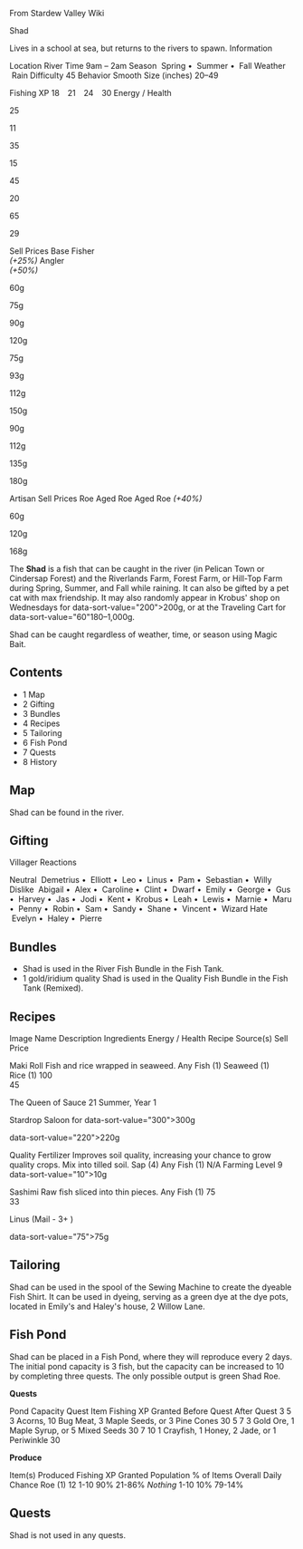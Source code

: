 From Stardew Valley Wiki

Shad

Lives in a school at sea, but returns to the rivers to spawn. Information

Location River Time 9am – 2am Season  Spring •  Summer •  Fall Weather  Rain Difficulty 45 Behavior Smooth Size (inches) 20–49

Fishing XP 18    21    24    30 Energy / Health

25

11

35

15

45

20

65

29

Sell Prices Base Fisher  
*(+25%)* Angler  
*(+50%)*

60g

75g

90g

120g

75g

93g

112g

150g

90g

112g

135g

180g

Artisan Sell Prices Roe Aged Roe Aged Roe *(+40%)*

60g

120g

168g

The **Shad** is a fish that can be caught in the river (in Pelican Town or Cindersap Forest) and the Riverlands Farm, Forest Farm, or Hill-Top Farm during Spring, Summer, and Fall while raining. It can also be gifted by a pet cat with max friendship. It may also randomly appear in Krobus' shop on Wednesdays for data-sort-value="200"&gt;200g, or at the Traveling Cart for data-sort-value="60"180–1,000g.

Shad can be caught regardless of weather, time, or season using Magic Bait.

## Contents

- 1 Map
- 2 Gifting
- 3 Bundles
- 4 Recipes
- 5 Tailoring
- 6 Fish Pond
- 7 Quests
- 8 History

## Map

Shad can be found in the river.

## Gifting

Villager Reactions

Neutral  Demetrius •  Elliott •  Leo •  Linus •  Pam •  Sebastian •  Willy Dislike  Abigail •  Alex •  Caroline •  Clint •  Dwarf •  Emily •  George •  Gus •  Harvey •  Jas •  Jodi •  Kent •  Krobus •  Leah •  Lewis •  Marnie •  Maru •  Penny •  Robin •  Sam •  Sandy •  Shane •  Vincent •  Wizard Hate  Evelyn •  Haley •  Pierre

## Bundles

- Shad is used in the River Fish Bundle in the Fish Tank.
- 1 gold/iridium quality Shad is used in the Quality Fish Bundle in the Fish Tank (Remixed).

## Recipes

Image Name Description Ingredients Energy / Health Recipe Source(s) Sell Price

Maki Roll Fish and rice wrapped in seaweed. Any Fish (1) Seaweed (1) Rice (1) 100  
45

The Queen of Sauce 21 Summer, Year 1

Stardrop Saloon for data-sort-value="300"&gt;300g

data-sort-value="220"&gt;220g

Quality Fertilizer Improves soil quality, increasing your chance to grow quality crops. Mix into tilled soil. Sap (4) Any Fish (1) N/A Farming Level 9 data-sort-value="10"&gt;10g

Sashimi Raw fish sliced into thin pieces. Any Fish (1) 75  
33

Linus (Mail - 3+ )

data-sort-value="75"&gt;75g

## Tailoring

Shad can be used in the spool of the Sewing Machine to create the dyeable Fish Shirt. It can be used in dyeing, serving as a green dye at the dye pots, located in Emily's and Haley's house, 2 Willow Lane.

## Fish Pond

Shad can be placed in a Fish Pond, where they will reproduce every 2 days. The initial pond capacity is 3 fish, but the capacity can be increased to 10 by completing three quests. The only possible output is green Shad Roe.

**Quests**

Pond Capacity Quest Item Fishing XP Granted Before Quest After Quest 3 5 3 Acorns, 10 Bug Meat, 3 Maple Seeds, or 3 Pine Cones 30 5 7 3 Gold Ore, 1 Maple Syrup, or 5 Mixed Seeds 30 7 10 1 Crayfish, 1 Honey, 2 Jade, or 1 Periwinkle 30

**Produce**

Item(s) Produced Fishing XP Granted Population % of Items Overall Daily Chance Roe (1) 12 1-10 90% 21-86% *Nothing* 1-10 10% 79-14%

## Quests

Shad is not used in any quests.